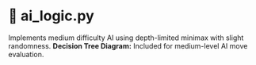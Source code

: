 # 🤖 ai_logic.py
Implements medium difficulty AI using depth-limited minimax with slight randomness.
**Decision Tree Diagram:** Included for medium-level AI move evaluation.
